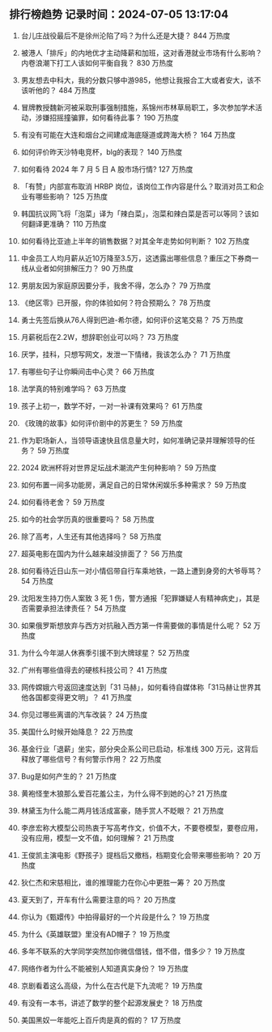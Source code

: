 
## 排行榜趋势 记录时间：2024-07-05 13:17:04
  
  1. 台儿庄战役最后不是徐州沦陷了吗？为什么还是大捷？ 844 万热度
    
  2. 被港人「排斥」的内地优才主动降薪和加班，这对香港就业市场有什么影响？内卷浪潮下打工人该如何平衡自我？ 830 万热度
    
  3. 男友想去中科大，我的分数只够中游985，他想让我报合工大或者安大，该不该听他的？ 484 万热度
    
  4. 冒牌教授魏新河被采取刑事强制措施，系锦州市林草局职工，多次参加学术活动，涉嫌招摇撞骗罪，如何看待此事？ 190 万热度
    
  5. 有没有可能在大连和烟台之间建成海底隧道或跨海大桥？ 164 万热度
    
  6. 如何评价昨天沙特电竞杯，blg的表现？ 140 万热度
    
  7. 如何看待 2024 年 7 月 5 日 A 股市场行情? 127 万热度
    
  8. 「有赞」内部宣布取消 HRBP 岗位，该岗位工作内容是什么？取消对员工和企业有哪些影响？ 125 万热度
    
  9. 韩国抗议网飞将「泡菜」译为「辣白菜」，泡菜和辣白菜是否可以等同？该如何翻译更准确？ 110 万热度
    
  10. 如何看待比亚迪上半年的销售数据？对其全年走势如何判断？ 102 万热度
    
  11. 中金员工人均月薪从近10万降至3.5万，这透露出哪些信息？重压之下券商一线从业者如何排解压力？ 90 万热度
    
  12. 男朋友因为家庭原因要分手，我舍不得，怎么办？ 79 万热度
    
  13. 《绝区零》已开服，你的体验如何？符合预期么？ 78 万热度
    
  14. 勇士先签后换从76人得到巴迪-希尔德，如何评价这笔交易？ 75 万热度
    
  15. 月薪税后在2.2W，想辞职创业可以吗？ 73 万热度
    
  16. 厌学，挂科，只想写网文，发泄一下情绪，我该怎么办？ 71 万热度
    
  17. 有哪些句子让你瞬间击中心灵？ 66 万热度
    
  18. 法学真的特别难学吗？ 63 万热度
    
  19. 孩子上初一，数学不好，一对一补课有效果吗？ 61 万热度
    
  20. 《玫瑰的故事》如何评价剧中的苏更生？ 59 万热度
    
  21. 作为职场新人，当领导语速快且信息量大时，如何准确记录并理解领导的任务？ 59 万热度
    
  22. 2024 欧洲杯将对世界足坛战术潮流产生何种影响？ 59 万热度
    
  23. 如何布置一间多功能房，满足自己的日常休闲娱乐多种需求？ 59 万热度
    
  24. 如何看待老舍？ 59 万热度
    
  25. 如今的社会学历真的很重要吗？ 58 万热度
    
  26. 除了高考，人生还有其他选择吗？ 58 万热度
    
  27. 超英电影在国内为什么越来越没排面了？ 56 万热度
    
  28. 如何看待近日山东一对小情侣带自行车乘地铁，一路上遭到身旁的大爷辱骂？ 54 万热度
    
  29. 沈阳发生持刀伤人案致 3 死 1 伤，警方通报「犯罪嫌疑人有精神病史」，其是否需要承担法律责任？ 54 万热度
    
  30. 如果俄罗斯想放弃与西方对抗融入西方第一件需要做的事情是什么呢？ 52 万热度
    
  31. 为什么今年湖人休赛季引援不到大牌球星？ 52 万热度
    
  32. 广州有哪些值得去的硬核科技公司？ 41 万热度
    
  33. 网传嫦娥六号返回速度达到「31 马赫」，如何看待自媒体称「31马赫让世界其他各国都变得更文明」？ 41 万热度
    
  34. 你见过哪些离谱的汽车改装？ 24 万热度
    
  35. 美国什么时候开始降息？ 22 万热度
    
  36. 基金行业「退薪」坐实，部分央企系公司已启动，标准线 300 万元，这背后释放了哪些信号？有何警示作用？ 22 万热度
    
  37. Bug是如何产生的？ 21 万热度
    
  38. 黄袍怪奎木狼那么爱百花羞公主，为什么得不到她的心? 21 万热度
    
  39. 林黛玉为什么能二两月钱活成富豪，随手赏人不眨眼？ 21 万热度
    
  40. 李彦宏称大模型公司热衷于写高考作文，价值不大，不要卷模型，要卷应用，没有应用，模型一文不值，如何理解？ 21 万热度
    
  41. 王俊凯主演电影《野孩子》提档后又撤档，档期变化会带来哪些影响？ 20 万热度
    
  42. 狄仁杰和宋慈相比，谁的推理能力在你心中更胜一筹？ 20 万热度
    
  43. 夏天到了，开车有什么需要注意的吗？ 20 万热度
    
  44. 你认为《甄嬛传》中拍得最好的一个片段是什么？ 19 万热度
    
  45. 为什么《英雄联盟》里没有AD帽子？ 19 万热度
    
  46. 多年不联系的大学同学突然加你微信借钱，借不借，借多少？ 19 万热度
    
  47. 网络作者为什么不能被别人知道真实身份？ 19 万热度
    
  48. 京剧看着这么高级，为什么在古代是下九流呢？ 19 万热度
    
  49. 有没有一本书，讲述了数学的整个起源发展史？ 18 万热度
    
  50. 美国黑奴一年能吃上百斤肉是真的假的？ 17 万热度
    